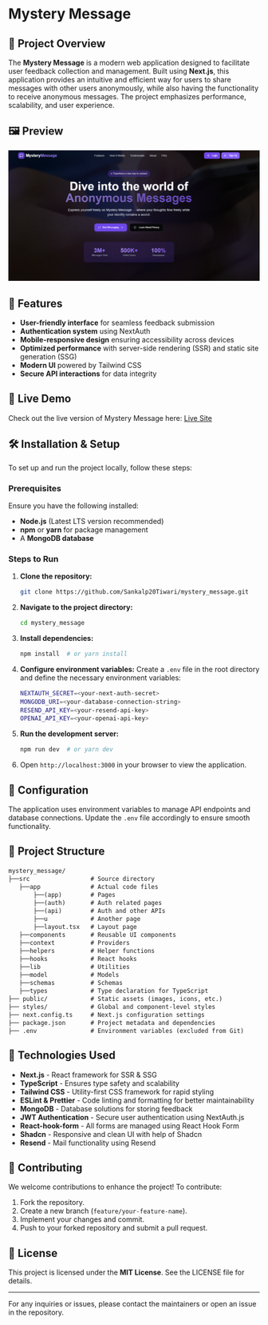 # Mystery Message

## 📌 Project Overview

The **Mystery Message** is a modern web application designed to facilitate user feedback collection and management. Built using **Next.js**, this application provides an intuitive and efficient way for users to share messages with other users anonymously, while also having the functionality to receive anonymous messages. The project emphasizes performance, scalability, and user experience.

## 🖼️  Preview

![Mystery Message Landing Page](public/landingPage.png)

## 🚀 Features

- **User-friendly interface** for seamless feedback submission
- **Authentication system** using NextAuth
- **Mobile-responsive design** ensuring accessibility across devices
- **Optimized performance** with server-side rendering (SSR) and static site generation (SSG)
- **Modern UI** powered by Tailwind CSS
- **Secure API interactions** for data integrity

## 🔗 Live Demo

Check out the live version of Mystery Message here: [Live Site](https://mystery-message-olive-psi.vercel.app/)

## 🛠 Installation & Setup

To set up and run the project locally, follow these steps:

### Prerequisites

Ensure you have the following installed:

- **Node.js** (Latest LTS version recommended)
- **npm** or **yarn** for package management
- A **MongoDB database**

### Steps to Run

1. **Clone the repository:**
   ```sh
   git clone https://github.com/Sankalp20Tiwari/mystery_message.git
   ```
2. **Navigate to the project directory:**
   ```sh
   cd mystery_message
   ```
3. **Install dependencies:**
   ```sh
   npm install  # or yarn install
   ```
4. **Configure environment variables:**
   Create a `.env` file in the root directory and define the necessary environment variables:
   ```sh
   NEXTAUTH_SECRET=<your-next-auth-secret>
   MONGODB_URI=<your-database-connection-string>
   RESEND_API_KEY=<your-resend-api-key>
   OPENAI_API_KEY=<your-openai-api-key>
   ```
5. **Run the development server:**
   ```sh
   npm run dev  # or yarn dev
   ```
6. Open `http://localhost:3000` in your browser to view the application.

## 🔧 Configuration

The application uses environment variables to manage API endpoints and database connections. Update the `.env` file accordingly to ensure smooth functionality.

## 📂 Project Structure

```
mystery_message/
├──src                 # Source directory
   ├──app              # Actual code files
       ├──(app)        # Pages
       ├──(auth)       # Auth related pages
       ├──(api)        # Auth and other APIs
       ├──u            # Another page
       ├──layout.tsx   # Layout page
   ├──components       # Reusable UI components
   ├──context          # Providers
   ├──helpers          # Helper functions
   ├──hooks            # React hooks
   ├──lib              # Utilities
   ├──model            # Models
   ├──schemas          # Schemas
   ├──types            # Type declaration for TypeScript     
├── public/            # Static assets (images, icons, etc.)
├── styles/            # Global and component-level styles
├── next.config.ts     # Next.js configuration settings
├── package.json       # Project metadata and dependencies
├── .env               # Environment variables (excluded from Git)
```

## 🏰 Technologies Used

- **Next.js** - React framework for SSR & SSG
- **TypeScript** - Ensures type safety and scalability
- **Tailwind CSS** - Utility-first CSS framework for rapid styling
- **ESLint & Prettier** - Code linting and formatting for better maintainability
- **MongoDB** - Database solutions for storing feedback
- **JWT Authentication** - Secure user authentication using NextAuth.js
- **React-hook-form** - All forms are managed using React Hook Form
- **Shadcn** - Responsive and clean UI with help of Shadcn
- **Resend** - Mail functionality using Resend

## 🤝 Contributing

We welcome contributions to enhance the project! To contribute:

1. Fork the repository.
2. Create a new branch (`feature/your-feature-name`).
3. Implement your changes and commit.
4. Push to your forked repository and submit a pull request.

## 🐝 License

This project is licensed under the **MIT License**. See the LICENSE file for details.

---

For any inquiries or issues, please contact the maintainers or open an issue in the repository.




